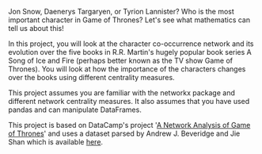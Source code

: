 Jon Snow, Daenerys Targaryen, or Tyrion Lannister? Who is the most important character in Game of Thrones? Let's see what mathematics can tell us about this!

In this project, you will look at the character co-occurrence network and its evolution over the five books in R.R. Martin's hugely popular book series A Song of Ice and Fire (perhaps better known as the TV show Game of Thrones). You will look at how the importance of the characters changes over the books using different centrality measures.

This project assumes you are familiar with the networkx package and different network centrality measures. It also assumes that you have used pandas and can manipulate DataFrames. 

This project is based on DataCamp's project '[A Network Analysis of Game of Thrones](https://www.datacamp.com/projects/76)' and uses a dataset parsed by Andrew J. Beveridge and Jie Shan which is available [here](https://github.com/mathbeveridge/asoiaf). 
